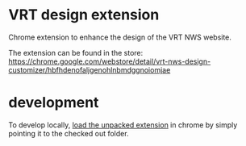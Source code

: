 # VRT design extension

Chrome extension to enhance the design of the VRT NWS website.

The extension can be found in the store:
https://chrome.google.com/webstore/detail/vrt-nws-design-customizer/hbfhdenofaljgenohlnbmdggnoiomjae

# development

To develop locally, 
[load the unpacked extension](https://developer.chrome.com/docs/extensions/mv3/getstarted/#unpacked) 
in chrome by simply pointing it to the checked out folder.